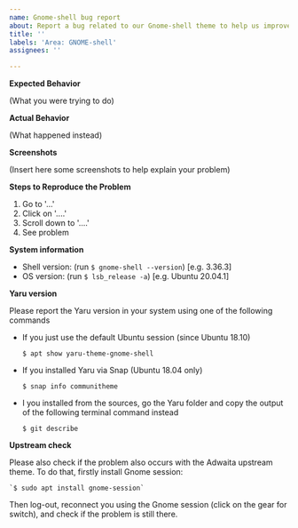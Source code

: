 ```yaml
---
name: Gnome-shell bug report
about: Report a bug related to our Gnome-shell theme to help us improve Yaru
title: ''
labels: 'Area: GNOME-shell'
assignees: ''

---
```


<!--
Thank you for contributing to **Yaru**, the Ubuntu's default Theme made by the Community.

If you found a bug please consider to fill below information, this will help us to understand the problem and we don't bother you with other questions :)

Thanks a lot!

(NOTE: you can remove all the text outside the "ISSUE TEMPLATE" message, thanks!)

------ ISSUE TEMPLATE starts HERE ------>

**Expected Behavior**

(What you were trying to do)

**Actual Behavior**

(What happened instead)

**Screenshots**

(Insert here some screenshots to help explain your problem)

**Steps to Reproduce the Problem**

1. Go to '...'
2. Click on '....'
3. Scroll down to '....'
4. See problem

**System information**

- Shell version: (run `$ gnome-shell --version`) [e.g. 3.36.3]
- OS version: (run `$ lsb_release -a`) [e.g. Ubuntu 20.04.1]

**Yaru version**

Please report the Yaru version in your system using one of the following commands

* If you just use the default Ubuntu session (since Ubuntu 18.10)

    `$ apt show yaru-theme-gnome-shell`

* If you installed Yaru via Snap (Ubuntu 18.04 only)

    `$ snap info communitheme`

* I you installed from the sources, go the Yaru folder and copy the output of the following terminal command instead

    `$ git describe`

**Upstream check**

Please also check if the problem also occurs with the Adwaita upstream theme. To do that, firstly install Gnome session:

    `$ sudo apt install gnome-session`

Then log-out, reconnect you using the Gnome session (click on the gear for switch), and check if the problem is still there.
